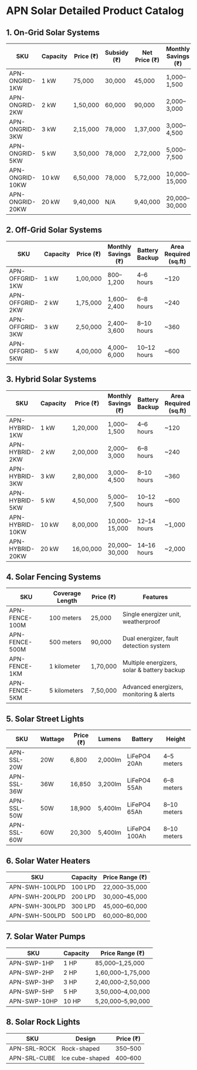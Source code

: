 # APN Solar Detailed Product Catalog

## 1. On-Grid Solar Systems

| SKU             | Capacity | Price (₹) | Subsidy (₹) | Net Price (₹) | Monthly Savings (₹) | Area Required (sq.ft) |
|-----------------|----------|-----------|-------------|---------------|---------------------|-----------------------|
| APN-ONGRID-1KW  | 1 kW     | 75,000    | 30,000      | 45,000        | 1,000–1,500         | ~100                  |
| APN-ONGRID-2KW  | 2 kW     | 1,50,000  | 60,000      | 90,000        | 2,000–3,000         | ~200                  |
| APN-ONGRID-3KW  | 3 kW     | 2,15,000  | 78,000      | 1,37,000      | 3,000–4,500         | ~300                  |
| APN-ONGRID-5KW  | 5 kW     | 3,50,000  | 78,000      | 2,72,000      | 5,000–7,500         | ~500                  |
| APN-ONGRID-10KW | 10 kW    | 6,50,000  | 78,000      | 5,72,000      | 10,000–15,000       | ~1,000                |
| APN-ONGRID-20KW | 20 kW    | 9,40,000  | N/A         | 9,40,000      | 20,000–30,000       | ~2,000                |

## 2. Off-Grid Solar Systems

| SKU              | Capacity | Price (₹) | Monthly Savings (₹) | Battery Backup | Area Required (sq.ft) |
|------------------|----------|-----------|---------------------|----------------|-----------------------|
| APN-OFFGRID-1KW  | 1 kW     | 1,00,000  | 800–1,200           | 4–6 hours      | ~120                  |
| APN-OFFGRID-2KW  | 2 kW     | 1,75,000  | 1,600–2,400         | 6–8 hours      | ~240                  |
| APN-OFFGRID-3KW  | 3 kW     | 2,50,000  | 2,400–3,600         | 8–10 hours     | ~360                  |
| APN-OFFGRID-5KW  | 5 kW     | 4,00,000  | 4,000–6,000         | 10–12 hours    | ~600                  |

## 3. Hybrid Solar Systems

| SKU               | Capacity | Price (₹) | Monthly Savings (₹) | Battery Backup | Area Required (sq.ft) |
|-------------------|----------|-----------|---------------------|----------------|-----------------------|
| APN-HYBRID-1KW    | 1 kW     | 1,20,000  | 1,000–1,500         | 4–6 hours      | ~120                  |
| APN-HYBRID-2KW    | 2 kW     | 2,00,000  | 2,000–3,000         | 6–8 hours      | ~240                  |
| APN-HYBRID-3KW    | 3 kW     | 2,80,000  | 3,000–4,500         | 8–10 hours     | ~360                  |
| APN-HYBRID-5KW    | 5 kW     | 4,50,000  | 5,000–7,500         | 10–12 hours    | ~600                  |
| APN-HYBRID-10KW   | 10 kW    | 8,00,000  | 10,000–15,000       | 12–14 hours    | ~1,000                |
| APN-HYBRID-20KW   | 20 kW    |16,00,000  | 20,000–30,000       | 14–16 hours    | ~2,000                |

## 4. Solar Fencing Systems

| SKU              | Coverage Length | Price (₹) | Features                                     |
|------------------|-----------------|-----------|----------------------------------------------|
| APN-FENCE-100M   | 100 meters      | 25,000    | Single energizer unit, weatherproof          |
| APN-FENCE-500M   | 500 meters      | 90,000    | Dual energizer, fault detection system       |
| APN-FENCE-1KM    | 1 kilometer     | 1,70,000  | Multiple energizers, solar & battery backup  |
| APN-FENCE-5KM    | 5 kilometers    | 7,50,000  | Advanced energizers, monitoring & alerts     |

## 5. Solar Street Lights

| SKU         | Wattage | Price (₹) | Lumens  | Battery         | Height     |
|-------------|---------|-----------|---------|-----------------|------------|
| APN-SSL-20W | 20W     | 6,800     | 2,000lm | LiFePO4 20Ah    | 4–5 meters |
| APN-SSL-36W | 36W     | 16,850    | 3,200lm | LiFePO4 55Ah    | 6–8 meters |
| APN-SSL-50W | 50W     | 18,900    | 5,400lm | LiFePO4 65Ah    | 8–10 meters|
| APN-SSL-60W | 60W     | 20,300    | 5,400lm | LiFePO4 100Ah   | 8–10 meters|

## 6. Solar Water Heaters

| SKU             | Capacity | Price Range (₹) |
|-----------------|----------|------------------|
| APN-SWH-100LPD  | 100 LPD  | 22,000–35,000   |
| APN-SWH-200LPD  | 200 LPD  | 30,000–45,000   |
| APN-SWH-300LPD  | 300 LPD  | 45,000–60,000   |
| APN-SWH-500LPD  | 500 LPD  | 60,000–80,000   |

## 7. Solar Water Pumps

| SKU          | Capacity | Price Range (₹)  |
|--------------|----------|------------------|
| APN-SWP-1HP  | 1 HP     | 85,000–1,25,000  |
| APN-SWP-2HP  | 2 HP     | 1,60,000–1,75,000|
| APN-SWP-3HP  | 3 HP     | 2,40,000–2,50,000|
| APN-SWP-5HP  | 5 HP     | 3,50,000–4,00,000|
| APN-SWP-10HP | 10 HP    | 5,20,000–5,90,000|

## 8. Solar Rock Lights

| SKU          | Design           | Price (₹)|
|--------------|------------------|---------|
| APN-SRL-ROCK | Rock-shaped      | 350–500  |
| APN-SRL-CUBE | Ice cube-shaped  | 400–600  |

